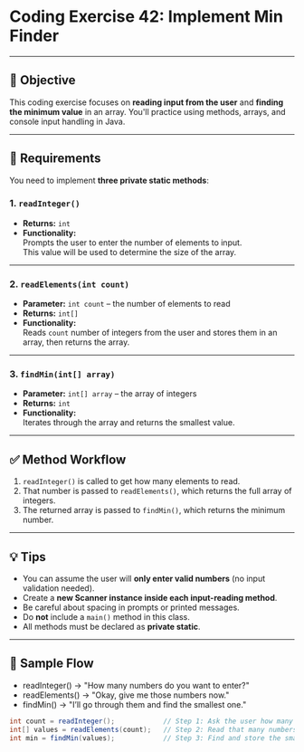 # Coding Exercise 42: Implement Min Finder

---

## 📝 Objective

This coding exercise focuses on **reading input from the user** and **finding the minimum value** in an array. You'll practice using methods, arrays, and console input handling in Java.

---

## 🚧 Requirements

You need to implement **three private static methods**:

### 1. `readInteger()`

- **Returns:** `int`
- **Functionality:**  
  Prompts the user to enter the number of elements to input.  
  This value will be used to determine the size of the array.

---

### 2. `readElements(int count)`

- **Parameter:** `int count` – the number of elements to read
- **Returns:** `int[]`
- **Functionality:**  
  Reads `count` number of integers from the user and stores them in an array, then returns the array.

---

### 3. `findMin(int[] array)`

- **Parameter:** `int[] array` – the array of integers
- **Returns:** `int`
- **Functionality:**  
  Iterates through the array and returns the smallest value.

---

## ✅ Method Workflow

1. `readInteger()` is called to get how many elements to read.
2. That number is passed to `readElements()`, which returns the full array of integers.
3. The returned array is passed to `findMin()`, which returns the minimum number.

---

## 💡 Tips

- You can assume the user will **only enter valid numbers** (no input validation needed).
- Create a **new Scanner instance inside each input-reading method**.
- Be careful about spacing in prompts or printed messages.
- Do **not** include a `main()` method in this class.
- All methods must be declared as **private static**.

---

## 🔁 Sample Flow 
- readInteger() → "How many numbers do you want to enter?"
- readElements() → "Okay, give me those numbers now."
- findMin() → "I’ll go through them and find the smallest one."


```java
int count = readInteger();            // Step 1: Ask the user how many numbers they want to enter
int[] values = readElements(count);   // Step 2: Read that many numbers and store them in an array
int min = findMin(values);            // Step 3: Find and store the smallest value in the array

